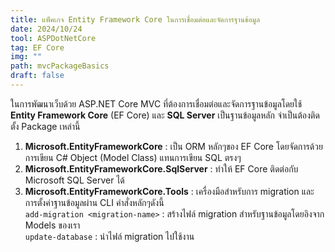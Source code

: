 ```yaml
---
title: แพ็คเกจ Entity Framework Core ในการเชื่อมต่อและจัดการฐานข้อมูล
date: 2024/10/24
tool: ASPDotNetCore
tag: EF Core
img: ""
path: mvcPackageBasics
draft: false
---
```


ในการพัฒนาเว็บด้วย ASP.NET Core MVC ที่ต้องการเชื่อมต่อและจัดการฐานข้อมูลโดยใช้ **Entity Framework Core** (EF Core) และ **SQL Server** เป็นฐานข้อมูลหลัก จำเป็นต้องติดตั้ง Package เหล่านี้

1. **Microsoft.EntityFrameworkCore** : เป็น ORM หลักๆของ EF Core โดยจัดการด้วยการเขียน C# Object (Model Class) แทนการเขียน SQL ตรงๆ
2. **Microsoft.EntityFrameworkCore.SqlServer** : ทำให้ EF Core ติดต่อกับ Microsoft SQL Server ได้
3. **Microsoft.EntityFrameworkCore.Tools** : เครื่องมือสำหรับการ migration และการตั้งค่าฐานข้อมูลผ่าน CLI คำสั่งหลักๆดังนี้ <br>
   `add-migration <migration-name>` : สร้างไฟล์ migration สำหรับฐานข้อมูลโดยอิงจาก Models ของเรา <br>
   `update-database` : นำไฟล์ migration ไปใช้งาน <br>
